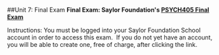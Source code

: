 ##Unit 7: Final Exam
**Final Exam: Saylor Foundation's [PSYCH405 Final Exam](http://school.saylor.org/mod/quiz/view.php?id=242)**
      
Instructions: You must be logged into your Saylor Foundation School account in order to access this exam.  If you do not yet have an account, you will be able to create one, free of charge, after clicking the link.


